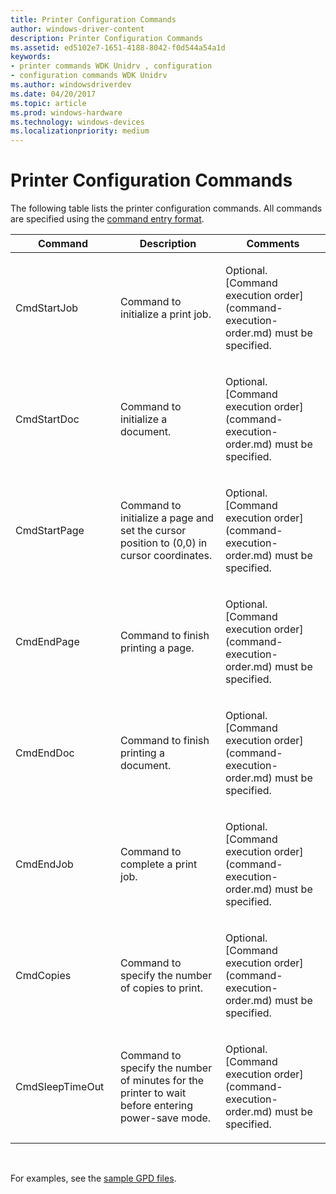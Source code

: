 ```yaml
---
title: Printer Configuration Commands
author: windows-driver-content
description: Printer Configuration Commands
ms.assetid: ed5102e7-1651-4188-8042-f0d544a54a1d
keywords:
- printer commands WDK Unidrv , configuration
- configuration commands WDK Unidrv
ms.author: windowsdriverdev
ms.date: 04/20/2017
ms.topic: article
ms.prod: windows-hardware
ms.technology: windows-devices
ms.localizationpriority: medium
---
```


# Printer Configuration Commands





The following table lists the printer configuration commands. All commands are specified using the [command entry format](command-entry-format.md).

<table>
<colgroup>
<col width="33%" />
<col width="33%" />
<col width="33%" />
</colgroup>
<thead>
<tr class="header">
<th>Command</th>
<th>Description</th>
<th>Comments</th>
</tr>
</thead>
<tbody>
<tr class="odd">
<td><p>CmdStartJob</p></td>
<td><p>Command to initialize a print job.</p></td>
<td><p>Optional. [Command execution order](command-execution-order.md) must be specified.</p></td>
</tr>
<tr class="even">
<td><p>CmdStartDoc</p></td>
<td><p>Command to initialize a document.</p></td>
<td><p>Optional. [Command execution order](command-execution-order.md) must be specified.</p></td>
</tr>
<tr class="odd">
<td><p>CmdStartPage</p></td>
<td><p>Command to initialize a page and set the cursor position to (0,0) in cursor coordinates.</p></td>
<td><p>Optional. [Command execution order](command-execution-order.md) must be specified.</p></td>
</tr>
<tr class="even">
<td><p>CmdEndPage</p></td>
<td><p>Command to finish printing a page.</p></td>
<td><p>Optional. [Command execution order](command-execution-order.md) must be specified.</p></td>
</tr>
<tr class="odd">
<td><p>CmdEndDoc</p></td>
<td><p>Command to finish printing a document.</p></td>
<td><p>Optional. [Command execution order](command-execution-order.md) must be specified.</p></td>
</tr>
<tr class="even">
<td><p>CmdEndJob</p></td>
<td><p>Command to complete a print job.</p></td>
<td><p>Optional. [Command execution order](command-execution-order.md) must be specified.</p></td>
</tr>
<tr class="odd">
<td><p>CmdCopies</p></td>
<td><p>Command to specify the number of copies to print.</p></td>
<td><p>Optional. [Command execution order](command-execution-order.md) must be specified.</p></td>
</tr>
<tr class="even">
<td><p>CmdSleepTimeOut</p></td>
<td><p>Command to specify the number of minutes for the printer to wait before entering power-save mode.</p></td>
<td><p>Optional. [Command execution order](command-execution-order.md) must be specified.</p></td>
</tr>
</tbody>
</table>

 

For examples, see the [sample GPD files](sample-gpd-files.md).

 

 




